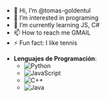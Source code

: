 - 👋 Hi, I’m @tomas-goldentul
- 👀 I’m interested in programing
- 🌱 I’m currently learning JS, C#
- 📫 How to reach me GMAIL
- ⚡ Fun fact: I like tennis

<!---
tomas-goldentul/tomas-goldentul is a ✨ special ✨ repository because its `README.md` (this file) appears on your GitHub profile.
You can click the Preview link to take a look at your changes.
--->
- **Lenguajes de Programación**:  
  - ![Python](https://img.shields.io/badge/Python-3776AB?style=flat&logo=python&logoColor=white)
  - ![JavaScript](https://img.shields.io/badge/JavaScript-F7DF1E?style=flat&logo=javascript&logoColor=black)
  - ![C++](https://img.shields.io/badge/C++-00599C?style=flat&logo=cplusplus&logoColor=white)
  - ![Java](https://img.shields.io/badge/Java-007396?style=flat&logo=java&logoColor=white)



